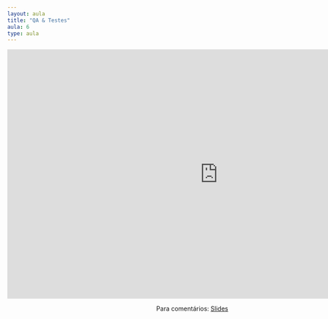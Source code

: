```yaml
---
layout: aula
title: "QA & Testes"
aula: 6
type: aula
---
```


<iframe src="https://docs.google.com/presentation/d/e/2PACX-1vQTXc1ubs2o2kA1Yex9QY1DHDwEhJEv_Ri4aFPMZuCYtHROhR8n1uTZGsCxwgevk3cCQ70zmM-PJLMS/embed?start=false&loop=false&delayms=3000" frameborder="0" width="960" height="569" allowfullscreen="true" mozallowfullscreen="true" webkitallowfullscreen="true"></iframe>

<span style="float:right">Para comentários: [Slides](https://docs.google.com/presentation/d/1SOEqr0-_yOESG8cRmVovlVGkUMT9AsV_I8uZZOyqMCw/edit?usp=sharing)</span>
